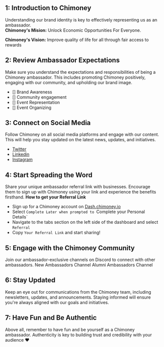 
 ## 1: Introduction to Chimoney

Understanding our brand identity is key to effectively representing us as an ambassador. </br>
**Chimoney's Mision:**
Unlock Economic Opportunities For Everyone.

**Chimoney's Vision:**
Improve quality of life for all through fair access to rewards

## 2: Review Ambassador Expectations

Make sure you understand the expectations and responsibilities of being a Chimoney ambassador. This includes promoting Chimoney positively, engaging with our community, and upholding our brand image.
- [] Brand Awareness
- [] Community engagement
- [] Event Representation
- [] Event Organizing

## 3: Connect on Social Media

Follow Chimoney on all social media platforms and engage with our content. This will help you stay updated on the latest news, updates, and initiatives.
- [Twitter](https://twitter.com/chimoney_io)
- [Linkedin](https://www.linkedin.com/company/chimoney/)
- [Instagram](https://www.instagram.com/chimoney_io/)

## 4: Start Spreading the Word

Share your unique ambassador referral link with businesses. Encourage them to sign up with Chimoney using your link and experience the benefits firsthand.
**How to get your Referral Link**
- Sign up for a Chimoney account on [Dash.chimoney.io](https://dash.chimoney.io/)
- Select `Complete Later when prompted to `Complete your Personal Details`
- Navigate to the tabs section on the left side of the dashboard and select `Referral`
- Copy `Your Referral Link` and start sharing!

## 5: Engage with the Chimoney Community

Join our ambassador-exclusive channels on Discord to connect with other ambassadors. 
New Ambassadors Channel
Alumni Ambassadors Channel

## 6: Stay Updated

Keep an eye out for communications from the Chimoney team, including newsletters, updates, and announcements. Staying informed will ensure you're always aligned with our goals and initiatives.

## 7: Have Fun and Be Authentic

Above all, remember to have fun and be yourself as a Chimoney ambassador. Authenticity is key to building trust and credibility with your audience ❤️
